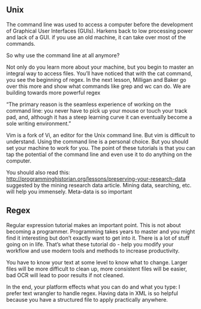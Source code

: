 <h2 id="unix">Unix</h2>
<p>The command line was used to access a computer before the development of Graphical User Interfaces (GUIs). Harkens back to low processing power and lack of a GUI. if you use an old machine, it can take over most of the commands.</p>
<p>So why use the command line at all anymore?</p>
<p>Not only do you learn more about your machine, but you begin to master an integral way to access files. You’ll have noticed that with the cat command, you see the beginning of regex. In the next lesson, Milligan and Baker go over this more and show what commands like grep and wc can do. We are building towards more powerful regex</p>
<p>“The primary reason is the seamless experience of working on the command line: you never have to pick up your mouse or touch your track pad, and, although it has a steep learning curve it can eventually become a sole writing environment.”</p>
<p>Vim is a fork of Vi, an editor for the Unix command line. But vim is difficult to understand. Using the command line is a personal choice. But you should set your machine to work for you. The point of these tutorials is that you can tap the potential of the command line and even use it to do anything on the computer.</p>
<p>You should also read this: <a href="http://programminghistorian.org/lessons/preserving-your-research-data">http://programminghistorian.org/lessons/preserving-your-research-data</a> suggested by the mining research data article. Mining data, searching, etc. will help you immensely. Meta-data is so important</p>
<h2 id="regex">Regex</h2>
<p>Regular expression tutorial makes an important point. This is not about becoming a programmer. Programming takes years to master and you might find it interesting but don’t exactly want to get into it. There is a lot of stuff going on in life. That’s what these tutorial do - help you modify your workflow and use modern tools and methods to increase productivity.</p>
<p>You have to know your text at some level to know what to change. Larger files will be more difficult to clean up, more consistent files will be easier, bad OCR will lead to poor results if not cleaned.</p>
<p>In the end, your platform effects what you can do and what you type: I prefer text wrangler to handle regex. Having data in XML is so helpful because you have a structured file to apply practically anywhere.</p>
